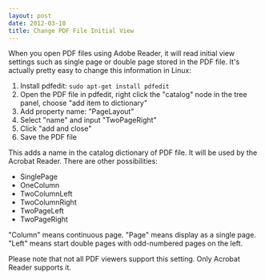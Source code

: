 ```yaml
---
layout: post
date: 2012-03-10
title: Change PDF File Initial View
---
```


When you open PDF files using Adobe Reader, it will read initial view settings such as single page or double page stored in the PDF file. It's actually pretty easy to change this information in Linux:

1. Install pdfedit: `sudo apt-get install pdfedit`
2. Open the PDF file in pdfedit, right click the "catalog" node in the tree panel, choose "add item to dictionary"
3. Add property name: "PageLayout"
3. Select "name" and input "TwoPageRight"
4. Click "add and close"
5. Save the PDF file

This adds a name in the catalog dictionary of PDF file. It will be used by the Acrobat Reader. There are other possibilities:

- SinglePage
- OneColumn
- TwoColumnLeft
- TwoColumnRight
- TwoPageLeft
- TwoPageRight

"Column" means continuous page. "Page" means display as a single page. "Left" means start double pages  with odd-numbered pages on the left.

Please note that not all PDF viewers support this setting. Only Acrobat Reader supports it.
